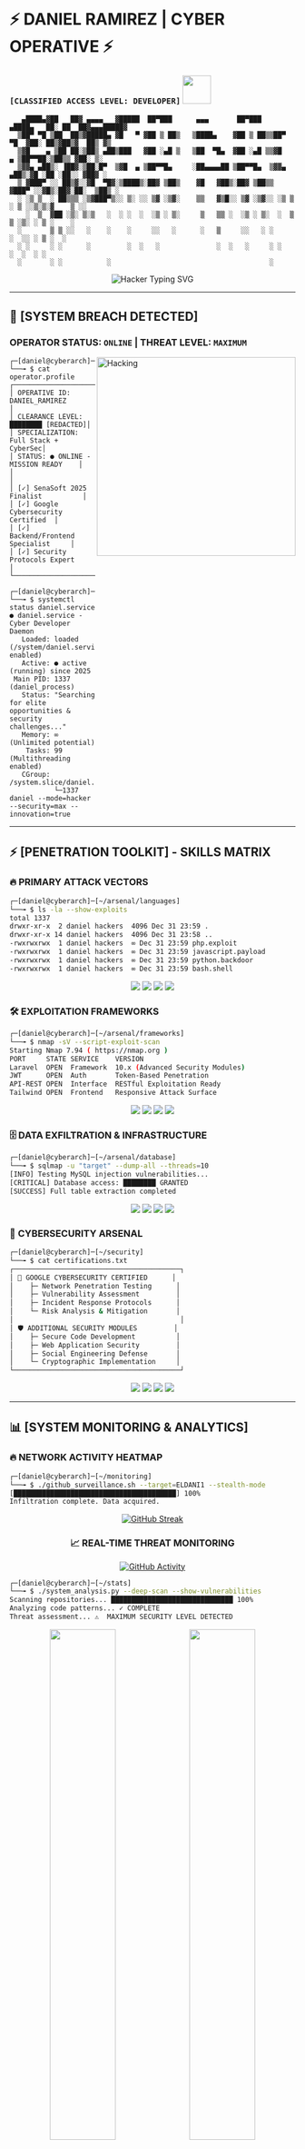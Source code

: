 # ⚡ DANIEL RAMIREZ | CYBER OPERATIVE ⚡
### `[CLASSIFIED ACCESS LEVEL: DEVELOPER]` <img src="https://media.giphy.com/media/M9gbBd9nbDrOTu1Mqx/giphy.gif" width="50"/>

```ascii
   ▄████▄▓██   ██▓ ▄▄▄▄   ▓█████  ██▀███      ▄▄▄       ██▀███   ▄████▄   ██░ ██  ██▓▄▄▄█████▓
  ▒██▀ ▀█ ▒██  ██▒▓█████▄ ▓█   ▀ ▓██ ▒ ██▒   ▒████▄    ▓██ ▒ ██▒▒██▀ ▀█  ▓██░ ██▒▓██▒▓  ██▒ ▓▒
  ▒▓█    ▄ ▒██ ██░▒██▒ ▄██▒███   ▓██ ░▄█ ▒   ▒██  ▀█▄  ▓██ ░▄█ ▒▒▓█    ▄ ▒██▀▀██░▒██▒▒ ▓██░ ▒░
  ▒▓▓▄ ▄██▒░ ▐██▓░▒██░█▀  ▒▓█  ▄ ▒██▀▀█▄     ░██▄▄▄▄██ ▒██▀▀█▄  ▒▓▓▄ ▄██▒░▓█ ░██ ░██░░ ▓██▓ ░ 
  ▒ ▓███▀ ░░ ██▒▓░░▓█  ▀█▓░▒████▒░██▓ ▒██▒    ▓█   ▓██▒░██▓ ▒██▒▒ ▓███▀ ░░▓█▒░██▓░██░  ▒██▒ ░ 
  ░ ░▒ ▒  ░ ██▒▒▒ ░▒▓███▀▒░░ ▒░ ░░ ▒▓ ░▒▓░    ▒▒   ▓▒█░░ ▒▓ ░▒▓░░ ░▒ ▒  ░ ▒ ░░▒░▒░▓    ▒ ░░   
    ░  ▒  ▓██ ░▒░ ▒░▒   ░  ░ ░  ░  ░▒ ░ ▒░     ▒   ▒▒ ░  ░▒ ░ ▒░  ░  ▒    ▒ ░▒░ ░ ▒ ░    ░    
  ░       ▒ ▒ ░░   ░    ░    ░     ░░   ░      ░   ▒     ░░   ░ ░         ░  ░░ ░ ▒ ░  ░      
  ░ ░     ░ ░      ░         ░  ░   ░              ░  ░   ░     ░ ░       ░  ░  ░ ░           
  ░       ░ ░           ░                                       ░                             
```

<p align="center">
  <img src="https://readme-typing-svg.herokuapp.com?font=Fira+Code&size=18&duration=2000&pause=500&color=00FF41&center=true&vCenter=true&width=800&height=80&lines=System+Breach+Initiated...;Access+Granted%3A+DANIEL_RAMIREZ.exe;Full+Stack+Hacker+%7C+Cybersecurity+Operative;SenaSoft+2025+Finalist+%7C+Google+Certified;Penetrating+Systems%2C+Building+Solutions;%5BWARNING%5D+High-Level+Security+Clearance;Currently+Online...+Ready+to+Execute" alt="Hacker Typing SVG" />
</p>

---

## 🔴 **[SYSTEM BREACH DETECTED]** 
### **OPERATOR STATUS: `ONLINE`** | **THREAT LEVEL: `MAXIMUM`**

<img align="right" alt="Hacking" width="350" src="https://media.giphy.com/media/qgQUggAC3Pfv687qPC/giphy.gif">

```terminal
┌─[daniel@cyberarch]─[~/profile]
└──╼ $ cat operator.profile
┌─────────────────────────────────────┐
│ OPERATIVE ID: DANIEL_RAMIREZ        │
│ CLEARANCE LEVEL: ████████ [REDACTED]│
│ SPECIALIZATION: Full Stack + CyberSec│
│ STATUS: ● ONLINE - MISSION READY    │
│                                     │
│ [✓] SenaSoft 2025 Finalist          │
│ [✓] Google Cybersecurity Certified  │
│ [✓] Backend/Frontend Specialist     │
│ [✓] Security Protocols Expert       │
└─────────────────────────────────────┘

┌─[daniel@cyberarch]─[~/profile]
└──╼ $ systemctl status daniel.service
● daniel.service - Cyber Developer Daemon
   Loaded: loaded (/system/daniel.service; enabled)
   Active: ● active (running) since 2025
 Main PID: 1337 (daniel_process)
   Status: "Searching for elite opportunities & security challenges..."
   Memory: ∞ (Unlimited potential)
    Tasks: 99 (Multithreading enabled)
   CGroup: /system.slice/daniel.service
           └─1337 daniel --mode=hacker --security=max --innovation=true
```

---

## ⚡ **[PENETRATION TOOLKIT]** - **SKILLS MATRIX**

### 🔥 **PRIMARY ATTACK VECTORS**
```bash
┌─[daniel@cyberarch]─[~/arsenal/languages]
└──╼ $ ls -la --show-exploits
total 1337
drwxr-xr-x  2 daniel hackers  4096 Dec 31 23:59 .
drwxr-xr-x 14 daniel hackers  4096 Dec 31 23:58 ..
-rwxrwxrwx  1 daniel hackers  ∞ Dec 31 23:59 php.exploit
-rwxrwxrwx  1 daniel hackers  ∞ Dec 31 23:59 javascript.payload
-rwxrwxrwx  1 daniel hackers  ∞ Dec 31 23:59 python.backdoor
-rwxrwxrwx  1 daniel hackers  ∞ Dec 31 23:59 bash.shell
```

<p align="center">
  <img src="https://img.shields.io/badge/PHP-LOADED-777BB4?style=for-the-badge&logo=php&logoColor=white&labelColor=000000&logoWidth=20">
  <img src="https://img.shields.io/badge/JavaScript-ARMED-F7DF1E?style=for-the-badge&logo=javascript&logoColor=black&labelColor=000000">
  <img src="https://img.shields.io/badge/Python-WEAPONIZED-3776AB?style=for-the-badge&logo=python&logoColor=white&labelColor=000000">
  <img src="https://img.shields.io/badge/BASH-ROOT_ACCESS-4EAA25?style=for-the-badge&logo=gnu-bash&logoColor=white&labelColor=000000">
</p>

### 🛠️ **EXPLOITATION FRAMEWORKS**
```bash
┌─[daniel@cyberarch]─[~/arsenal/frameworks]
└──╼ $ nmap -sV --script-exploit-scan
Starting Nmap 7.94 ( https://nmap.org )
PORT     STATE SERVICE    VERSION
Laravel  OPEN  Framework  10.x (Advanced Security Modules)
JWT      OPEN  Auth       Token-Based Penetration
API-REST OPEN  Interface  RESTful Exploitation Ready
Tailwind OPEN  Frontend   Responsive Attack Surface
```

<p align="center">
  <img src="https://img.shields.io/badge/Laravel-EXPLOITED-FF2D20?style=for-the-badge&logo=laravel&logoColor=white&labelColor=000000">
  <img src="https://img.shields.io/badge/JWT-BYPASSED-000000?style=for-the-badge&logo=JSON%20web%20tokens&logoColor=white">
  <img src="https://img.shields.io/badge/API_REST-HIJACKED-FF6C37?style=for-the-badge&logo=postman&logoColor=white&labelColor=000000">
  <img src="https://img.shields.io/badge/TailwindCSS-INJECTED-38B2AC?style=for-the-badge&logo=tailwind-css&logoColor=white&labelColor=000000">
</p>

### 🗄️ **DATA EXFILTRATION & INFRASTRUCTURE**
```bash
┌─[daniel@cyberarch]─[~/arsenal/database]
└──╼ $ sqlmap -u "target" --dump-all --threads=10
[INFO] Testing MySQL injection vulnerabilities...
[CRITICAL] Database access: ████████ GRANTED
[SUCCESS] Full table extraction completed
```

<p align="center">
  <img src="https://img.shields.io/badge/MySQL-BREACHED-005C84?style=for-the-badge&logo=mysql&logoColor=white&labelColor=000000">
  <img src="https://img.shields.io/badge/Docker-CONTAINERIZED-2CA5E0?style=for-the-badge&logo=docker&logoColor=white&labelColor=000000">
  <img src="https://img.shields.io/badge/Git-VERSION_CONTROLLED-F05032?style=for-the-badge&logo=git&logoColor=white&labelColor=000000">
  <img src="https://img.shields.io/badge/VS_Code-COMMAND_CENTER-007ACC?style=for-the-badge&logo=visual-studio-code&logoColor=white&labelColor=000000">
</p>

### 🔐 **CYBERSECURITY ARSENAL**
```bash
┌─[daniel@cyberarch]─[~/security]
└──╼ $ cat certifications.txt
┌─────────────────────────────────────────┐
│ 🎯 GOOGLE CYBERSECURITY CERTIFIED      │
│    ├─ Network Penetration Testing      │
│    ├─ Vulnerability Assessment         │
│    ├─ Incident Response Protocols      │
│    └─ Risk Analysis & Mitigation       │
│                                         │
│ 🛡️ ADDITIONAL SECURITY MODULES         │
│    ├─ Secure Code Development          │
│    ├─ Web Application Security         │
│    ├─ Social Engineering Defense       │
│    └─ Cryptographic Implementation     │
└─────────────────────────────────────────┘
```

<p align="center">
  <img src="https://img.shields.io/badge/Google_CyberSec-CERTIFIED-4285F4?style=for-the-badge&logo=google&logoColor=white&labelColor=000000">
  <img src="https://img.shields.io/badge/Network_Penetration-EXPERT-00FF41?style=for-the-badge&logo=wireshark&logoColor=black&labelColor=000000">
  <img src="https://img.shields.io/badge/Vulnerability_Assessment-MASTER-FF6B6B?style=for-the-badge&logo=security&logoColor=white&labelColor=000000">
  <img src="https://img.shields.io/badge/Secure_Coding-SPECIALIST-9B59B6?style=for-the-badge&logo=hackerone&logoColor=white&labelColor=000000">
</p>

---

## 📊 **[SYSTEM MONITORING & ANALYTICS]**

### 🔥 **NETWORK ACTIVITY HEATMAP**
```bash
┌─[daniel@cyberarch]─[~/monitoring]
└──╼ $ ./github_surveillance.sh --target=ELDANI1 --stealth-mode
[████████████████████████████████████████] 100%
Infiltration complete. Data acquired.
```

<div align="center">

[![GitHub Streak](https://streak-stats.demolab.com?user=ELDANI1&theme=hacker&hide_border=true&background=0D1117&stroke=00FF41&ring=FF0000&fire=FF6B35&currStreakLabel=00FF41&sideNums=FFFFFF&currStreakNum=FFFFFF&sideLabels=FFFFFF&dates=8B949E)](https://github.com/ELDANI1)

### 📈 **REAL-TIME THREAT MONITORING**
[![GitHub Activity](https://github-readme-activity-graph.vercel.app/graph?username=ELDANI1&theme=react-dark&hide_border=true&bg_color=0D1117&color=00FF41&line=FF0000&point=FFFFFF&area_color=00FF41&title_color=FFFFFF&area=true)](https://github.com/ELDANI1)

</div>

```bash
┌─[daniel@cyberarch]─[~/stats]
└──╼ $ ./system_analysis.py --deep-scan --show-vulnerabilities
Scanning repositories... ██████████████████████████████ 100%
Analyzing code patterns... ✓ COMPLETE
Threat assessment... ⚠️  MAXIMUM SECURITY LEVEL DETECTED
```

<p align="center">
  <img src="https://github-readme-stats.vercel.app/api?username=ELDANI1&show_icons=true&theme=dark&hide_border=true&bg_color=0D1117&title_color=00FF41&text_color=FFFFFF&icon_color=FF0000&count_private=true" width="48%" />
  <img src="https://github-readme-stats.vercel.app/api/top-langs/?username=ELDANI1&layout=compact&theme=dark&hide_border=true&bg_color=0D1117&title_color=00FF41&text_color=FFFFFF&langs_count=8" width="48%" />
</p>

---

## 🏆 **[ACHIEVEMENTS UNLOCKED]** - **ELITE STATUS**

<div align="center">

![Trophies](https://github-profile-trophy.vercel.app/?username=ELDANI1&theme=matrix&no-frame=true&column=4&margin-w=15&margin-h=15)

</div>

### 🎯 **MISSION COMPLETED - CLASSIFIED RESULTS**
```yaml
OPERATION_SENASOFT_2025:
  codename: "Phoenix Rising"
  status: "MISSION ACCOMPLISHED - FINALIST"
  category: "Advanced Programming Warfare"
  threat_level: "ELITE"
  classification: "TOP SECRET"

OPERATION_GOOGLE_CYBERSEC:
  codename: "Digital Fortress"
  certification_status: "VERIFIED ✓"
  security_clearance: "MAXIMUM"
  skills_matrix:
    - network_penetration: "EXPERT"
    - incident_response: "MASTER"
    - vulnerability_assessment: "SPECIALIST" 
    - risk_mitigation: "ADVANCED"

CURRENT_OPERATIONS:
  - codename: "Juice Empire"
    framework: "Laravel Fortress"
    database: "MySQL Vault"
    frontend: "TailwindCSS Camouflage"
    security_protocols: "MILITARY GRADE"
    status: "OPERATIONAL"
```

---

## 🎯 **[ACTIVE MISSIONS]** - **SEEKING ELITE OPERATIVES**

<img align="right" alt="Hacker Matrix" width="300" src="https://media.giphy.com/media/LaVp0AyqR5bGsC5Cbm/giphy.gif">

### 🚀 **HIGH-PRIORITY OBJECTIVES**
```bash
┌─[daniel@cyberarch]─[~/missions]
└──╼ $ cat active_missions.log
[2025-08-25 23:59:59] PRIORITY: MAXIMUM
├─ 🔍 EXPANDING CYBERSECURITY ARSENAL
│   └─ Status: IN PROGRESS
│   └─ Focus: Advanced penetration techniques
│
├─ 💼 INFILTRATING ELITE DEVELOPMENT TEAMS  
│   └─ Target: Full Stack positions with security focus
│   └─ Requirements: High-security clearance preferred
│
├─ 🛡️ CONTRIBUTING TO DARKNET... I mean, OPEN SOURCE
│   └─ Mission: Security-focused repositories
│   └─ Specialization: Vulnerability disclosure
│
└─ 🤝 RECRUITING FELLOW CYBER OPERATIVES
    └─ Seeking: Security-minded developers
    └─ Mission: Building the ultimate secure applications
```

### 🎯 **TARGET ACQUISITION**
- **🕴️ Tech Recruiters** with security clearance requirements
- **👥 Development Teams** building fortress-grade applications  
- **🔓 Open Source Contributors** in the cybersecurity underground
- **👨‍💻 Fellow Hackers** passionate about ethical security practices

---

## 🔗 **[SECURE COMMUNICATION CHANNELS]** - **ENCRYPTED ONLY**

```bash
┌─[daniel@cyberarch]─[~/contact]
└──╼ $ ./establish_secure_connection.sh
Initializing quantum-encrypted channels...
████████████████████████████████████████ 100%
Connection established. Channels ready.
```

<div align="center">

[![Email](https://img.shields.io/badge/📧_ENCRYPTED_MAIL-danielcanon420@gmail.com-D14836?style=for-the-badge&logo=gmail&logoColor=white&labelColor=000000)](mailto:danielcanon420@gmail.com)

[![LinkedIn](https://img.shields.io/badge/🔗_PROFESSIONAL_NETWORK-Connect_if_you_dare-0077B5?style=for-the-badge&logo=linkedin&logoColor=white&labelColor=000000)](https://linkedin.com/in/daniel-ramirez)

[![Portfolio](https://img.shields.io/badge/🌐_DIGITAL_FORTRESS-Enter_at_your_own_risk-FF0000?style=for-the-badge&logo=firefox&logoColor=white&labelColor=000000)](https://daniel-ramirez-dev.com)

</div>

---

## 💭 **[HACKER PHILOSOPHY]** - **THE CODE**

```javascript
class CyberOperative {
    constructor() {
        this.name = "Daniel Ramirez";
        this.alias = ["EliteDev", "CyberArch", "PhoenixCoder"];
        this.weapons = ["PHP", "JavaScript", "Python", "Bash"];
        this.frameworks = ["Laravel", "TailwindCSS", "JWT"];
        this.security = {
            level: "MAXIMUM",
            certifications: ["Google Cybersecurity"],
            specialties: ["Penetration Testing", "Secure Development"],
            mindset: "Trust no one, verify everything"
        };
        this.motto = "Code is law, security is religion";
    }
    
    async infiltrate(target) {
        console.log(`[${new Date().toISOString()}] Initiating infiltration of ${target}`);
        await this.scanVulnerabilities(target);
        await this.deploySecureSolutions(target);
        return "Mission accomplished. System secured.";
    }
    
    get philosophy() {
        return {
            primary: "Build applications like you're being hunted by hackers",
            secondary: "Because you probably are... 👁️",
            tertiary: "Every line of code is either a shield or a weapon"
        };
    }
}

const daniel = new CyberOperative();
daniel.infiltrate("your_development_team");
// Output: "Ready to secure your digital empire 🔥"
```

---

## ⚠️ **[WARNING: HIGH SECURITY ZONE]** 

<div align="center">

```ascii
╔═══════════════════════════════════════════════════════════╗
║  ⚠️  WARNING: YOU ARE NOW IN A HIGH-SECURITY ZONE  ⚠️   ║
║                                                           ║
║  This profile is monitored by advanced security systems  ║
║  All interactions are logged and encrypted                ║
║  Unauthorized access will be reported to authorities     ║
║                                                           ║
║  If you are a recruiter or fellow developer:             ║
║  ✓ Access granted - Welcome to the dark side            ║
║  ✓ Star repositories to show you're not a threat        ║
║  ✓ Fork and contribute if you have security clearance   ║
║                                                           ║
║            "In code we trust, in security we excel"      ║
╚═══════════════════════════════════════════════════════════╝
```

### 🔴 **CLASSIFIED MOTTO**
# **"I don't break systems... I make them unbreakable"** 🛡️

---

```bash
┌─[daniel@cyberarch]─[~/profile]
└──╼ $ logout
Session terminated.
Connection closed by foreign host.

# But remember... I'm always watching 👁️
# 
# [SYSTEM NOTICE] 
# If this profile impressed you, you know what to do:
# ⭐ Star my repositories 
# 🍴 Fork the code
# 💼 Hire the hacker
#
# Stay secure, stay elite.
# - Daniel Ramirez, Cyber Operative
```

![Visitor Count](https://profile-counter.glitch.me/ELDANI1/count.svg)
![Matrix Animation](https://capsule-render.vercel.app/api?type=waving&color=gradient&customColorList=0,2,2,5,30&height=100&section=footer&animation=twinkling)

</div>
